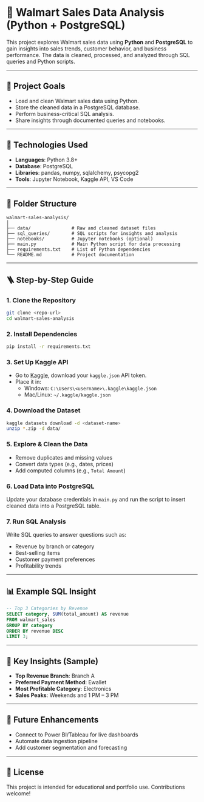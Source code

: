 
# 🛒 Walmart Sales Data Analysis (Python + PostgreSQL)

This project explores Walmart sales data using **Python** and **PostgreSQL** to gain insights into sales trends, customer behavior, and business performance. The data is cleaned, processed, and analyzed through SQL queries and Python scripts.

---

## 🚀 Project Goals

- Load and clean Walmart sales data using Python.
- Store the cleaned data in a PostgreSQL database.
- Perform business-critical SQL analysis.
- Share insights through documented queries and notebooks.

---

## 🧰 Technologies Used

- **Languages**: Python 3.8+
- **Database**: PostgreSQL
- **Libraries**: pandas, numpy, sqlalchemy, psycopg2
- **Tools**: Jupyter Notebook, Kaggle API, VS Code

---

## 📁 Folder Structure

```
walmart-sales-analysis/
│
├── data/               # Raw and cleaned dataset files
├── sql_queries/        # SQL scripts for insights and analysis
├── notebooks/          # Jupyter notebooks (optional)
├── main.py             # Main Python script for data processing
├── requirements.txt    # List of Python dependencies
└── README.md           # Project documentation
```

---

## 🪜 Step-by-Step Guide

### 1. Clone the Repository

```bash
git clone <repo-url>
cd walmart-sales-analysis
```

### 2. Install Dependencies

```bash
pip install -r requirements.txt
```

### 3. Set Up Kaggle API

- Go to [Kaggle](https://www.kaggle.com/account), download your `kaggle.json` API token.
- Place it in:
  - Windows: `C:\Users\<username>\.kaggle\kaggle.json`
  - Mac/Linux: `~/.kaggle/kaggle.json`

### 4. Download the Dataset

```bash
kaggle datasets download -d <dataset-name>
unzip *.zip -d data/
```

### 5. Explore & Clean the Data

- Remove duplicates and missing values
- Convert data types (e.g., dates, prices)
- Add computed columns (e.g., `Total Amount`)

### 6. Load Data into PostgreSQL

Update your database credentials in `main.py` and run the script to insert cleaned data into a PostgreSQL table.

### 7. Run SQL Analysis

Write SQL queries to answer questions such as:

- Revenue by branch or category
- Best-selling items
- Customer payment preferences
- Profitability trends

---

## 📊 Example SQL Insight

```sql
-- Top 3 Categories by Revenue
SELECT category, SUM(total_amount) AS revenue
FROM walmart_sales
GROUP BY category
ORDER BY revenue DESC
LIMIT 3;
```

---

## 📌 Key Insights (Sample)

- **Top Revenue Branch**: Branch A
- **Preferred Payment Method**: Ewallet
- **Most Profitable Category**: Electronics
- **Sales Peaks**: Weekends and 1 PM – 3 PM

---

## 🧠 Future Enhancements

- Connect to Power BI/Tableau for live dashboards
- Automate data ingestion pipeline
- Add customer segmentation and forecasting

---

## 📄 License

This project is intended for educational and portfolio use. Contributions welcome!
